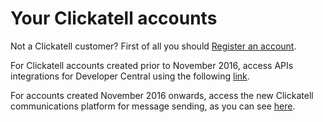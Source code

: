 # Your Clickatell accounts

Not a Clickatell customer? First of all you should [Register an account](https://www.clickatell.com/sign-up/).

For Clickatell accounts created prior to November 2016, access APIs integrations for Developer Central using the following [link](https://archive.clickatell.com/login).

For accounts created November 2016 onwards, access the new Clickatell communications platform for message sending, as you can see [here](https://portal.clickatell.com/#/accountDashboard).


